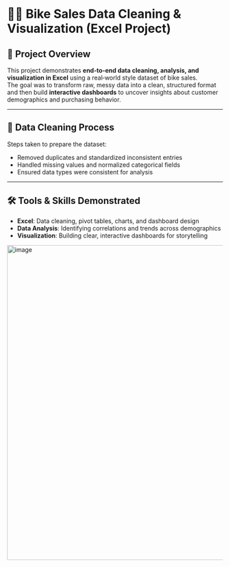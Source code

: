 # 🚴‍♂️ Bike Sales Data Cleaning & Visualization (Excel Project)

## 📌 Project Overview
This project demonstrates **end‑to‑end data cleaning, analysis, and visualization in Excel** using a real‑world style dataset of bike sales.  
The goal was to transform raw, messy data into a clean, structured format and then build **interactive dashboards** to uncover insights about customer demographics and purchasing behavior.

---

## 🧹 Data Cleaning Process
Steps taken to prepare the dataset:
- Removed duplicates and standardized inconsistent entries  
- Handled missing values and normalized categorical fields  
- Ensured data types were consistent for analysis  

---

## 🛠️ Tools & Skills Demonstrated
- **Excel**: Data cleaning, pivot tables, charts, and dashboard design  
- **Data Analysis**: Identifying correlations and trends across demographics  
- **Visualization**: Building clear, interactive dashboards for storytelling

<img width="1658" height="734" alt="image" src="https://github.com/user-attachments/assets/bfd0ec9b-4c73-4117-96a3-a3e41a042207" />

